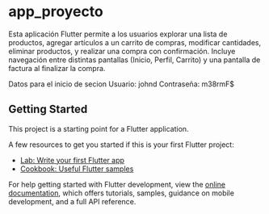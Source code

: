 # app_proyecto

Esta aplicación Flutter permite a los usuarios explorar una lista de productos, agregar artículos a un carrito de compras, modificar cantidades, eliminar productos, y realizar una compra con confirmación. Incluye navegación entre distintas pantallas (Inicio, Perfil, Carrito) y una pantalla de factura al finalizar la compra.

Datos para el inicio de secion
Usuario: johnd
Contraseña: m38rmF$

## Getting Started

This project is a starting point for a Flutter application.

A few resources to get you started if this is your first Flutter project:

- [Lab: Write your first Flutter app](https://docs.flutter.dev/get-started/codelab)
- [Cookbook: Useful Flutter samples](https://docs.flutter.dev/cookbook)

For help getting started with Flutter development, view the
[online documentation](https://docs.flutter.dev/), which offers tutorials,
samples, guidance on mobile development, and a full API reference.
